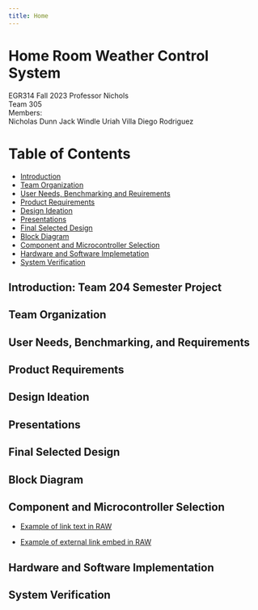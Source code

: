 ```yaml
---
title: Home
---
```


# Home Room Weather Control System

EGR314 Fall 2023 
Professor Nichols  
Team 305  
Members:    
Nicholas Dunn
Jack Windle
Uriah Villa
Diego Rodriguez


# Table of Contents
* [Introduction](https://egr314-team-305.github.io/Team305.github.io/#introduction-team-204-semester-project)
* [Team Organization](https://egr314-team-305.github.io/Team305.github.io/#team-organization)
* [User Needs, Benchmarking and Reuirements](https://egr314-team-305.github.io/Team305.github.io/#user-needs-benchmarking-and-requirements)
* [Product Requirements](https://egr314-team-305.github.io/Team305.github.io/#product-requirements)
* [Design Ideation](https://egr314-team-305.github.io/Team305.github.io/#design-ideation)
* [Presentations](https://egr314-team-305.github.io/Team305.github.io/#presentations)
* [Final Selected Design](https://egr314-team-305.github.io/Team305.github.io/#final-selected-design)
* [Block Diagram](https://egr314-team-305.github.io/Team305.github.io/#block-diagram)
* [Component and Microcontroller Selection](https://egr314-team-305.github.io/Team305.github.io/#block-diagram)
* [Hardware and Software Implemetation](https://egr314-team-305.github.io/Team305.github.io/#hardware-and-software-implementation)
* [System Verification](https://egr314-team-305.github.io/Team305.github.io/#system-verification)

## Introduction: Team 204 Semester Project   
  
## Team Organization

## User Needs, Benchmarking, and Requirements  

## Product Requirements 

## Design Ideation

## Presentations

## Final Selected Design  

## Block Diagram
  
## Component and Microcontroller Selection  
  
* [Example of link text in RAW](/MicroSelect)

* [Example of external link embed in RAW](https://doadsheets/d/1ZWJujIUSddGSwfPPaxeSsj4ZDpHQYlIZ/edit#gid=2120733341)

## Hardware and Software Implementation

## System Verification 
